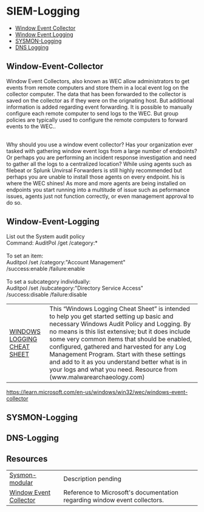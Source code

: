 # SIEM-Logging

- [Window Event Collector](#Window-Event-Collector)
- [Window Event Logging](#Window-Event-Logging)
- [SYSMON-Logging](#SYSMON)
- [DNS Logging](#DNS-Logging)

## Window-Event-Collector
Window Event Collectors, also known as WEC allow administrators to get events from remote computers and store them in a local event log on the collector computer. The data that has been forwarded to the collector is saved on the collector as if they were on the orignating host. But additional information is added regarding event forwarding. It is possible to manually configure each remote computer to send logs to the WEC. But group policies are typically used to configure the remote computers to forward events to the WEC..<br /><br />

Why should you use a window event collector? Has your organization ever tasked with gathering window event logs from a large number of endpoints? Or perhaps you are performing an incident response investigation and need to gather all the logs to a centralized location? While using agents such as filebeat or Splunk Unvirsal Forwarders is still highly recommended but perhaps you are unable to install those agents on every endpoint. his is where the WEC shines! As more and more agents are being installed on endpoints you start running into a multitude of issue such as peformance issues, agents just not function correctly, or even management approval to do so. 



## Window-Event-Logging
List out the System audit policy<br />
Command: AuditPol /get /category:* <br /><br />
To set an item:<br />
Auditpol /set /category:"Account Management"<br />
/success:enable /failure:enable<br /><br />
To set a subcategory individually:<br />
Auditpol /set /subcategory:"Directory Service Access"<br />
/success:disable /failure:disable<br />

<table>
    <tr>
        <td>
            <a href="https://static1.squarespace.com/static/552092d5e4b0661088167e5c/t/5c586681f4e1fced3ce1308b/1549297281905/Windows+Logging+Cheat+Sheet_ver_Feb_2019.pdf" target="_blank">WINDOWS LOGGING CHEAT SHEET</a>
        </td>
        <td>
            This “Windows Logging Cheat Sheet” is intended to help you get started setting
up basic and necessary Windows Audit Policy and Logging. By no means is this list
extensive; but it does include some very common items that should be enabled,
configured, gathered and harvested for any Log Management Program. Start with
these settings and add to it as you understand better what is in your logs and
what you need. Resource from (www.malwarearchaeology.com)
        </td>
    </tr>
</table>

https://learn.microsoft.com/en-us/windows/win32/wec/windows-event-collector
## SYSMON-Logging
## DNS-Logging
## Resources
<table>
    <tr>
        <td>
            <a href="https://github.com/olafhartong/sysmon-modular" target="_blank">Sysmon-modular</a>
        </td>
        <td>
            Description pending
        </td>
    </tr>
        <tr>
        <td>
            <a href="https://learn.microsoft.com/en-us/windows/win32/wec/windows-event-collector" target="_blank">Window Event Collector</a>
        </td>
        <td>
            Reference to Microsoft's documentation regarding window event collectors.
        </td>
    </tr>
</table>
